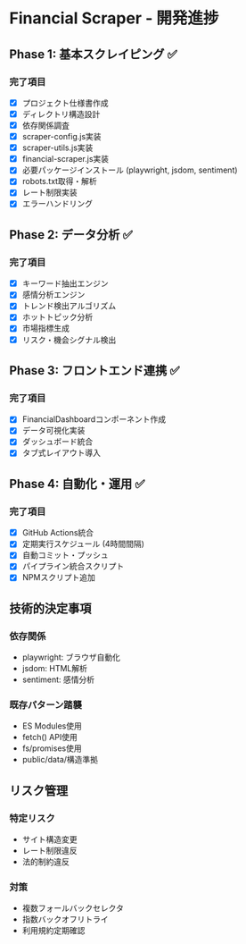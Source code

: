 # Financial Scraper - 開発進捗

## Phase 1: 基本スクレイピング ✅

### 完了項目
- [x] プロジェクト仕様書作成
- [x] ディレクトリ構造設計
- [x] 依存関係調査
- [x] scraper-config.js実装
- [x] scraper-utils.js実装
- [x] financial-scraper.js実装
- [x] 必要パッケージインストール (playwright, jsdom, sentiment)
- [x] robots.txt取得・解析
- [x] レート制限実装
- [x] エラーハンドリング

## Phase 2: データ分析 ✅

### 完了項目
- [x] キーワード抽出エンジン
- [x] 感情分析エンジン
- [x] トレンド検出アルゴリズム
- [x] ホットトピック分析
- [x] 市場指標生成
- [x] リスク・機会シグナル検出

## Phase 3: フロントエンド連携 ✅

### 完了項目
- [x] FinancialDashboardコンポーネント作成
- [x] データ可視化実装
- [x] ダッシュボード統合
- [x] タブ式レイアウト導入

## Phase 4: 自動化・運用 ✅

### 完了項目
- [x] GitHub Actions統合
- [x] 定期実行スケジュール (4時間間隔)
- [x] 自動コミット・プッシュ
- [x] パイプライン統合スクリプト
- [x] NPMスクリプト追加

## 技術的決定事項

### 依存関係
- playwright: ブラウザ自動化
- jsdom: HTML解析
- sentiment: 感情分析

### 既存パターン踏襲
- ES Modules使用
- fetch() API使用
- fs/promises使用
- public/data/構造準拠

## リスク管理

### 特定リスク
- サイト構造変更
- レート制限違反
- 法的制約違反

### 対策
- 複数フォールバックセレクタ
- 指数バックオフリトライ
- 利用規約定期確認